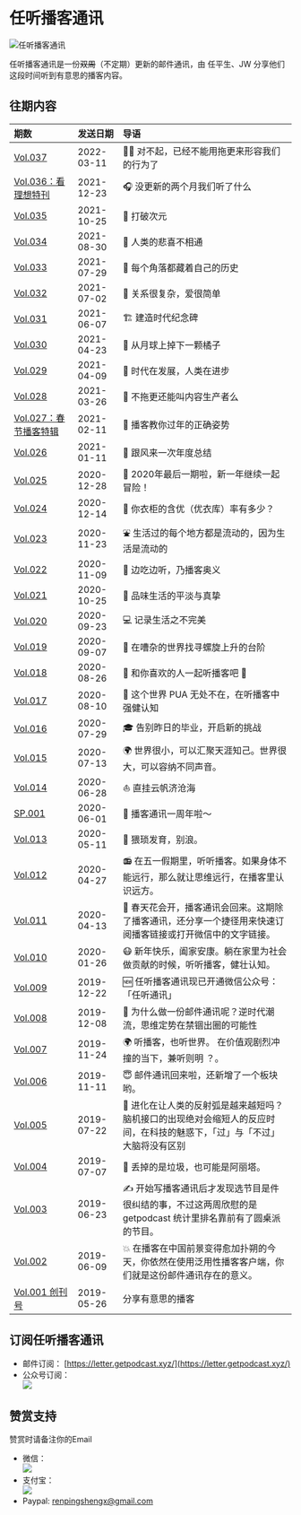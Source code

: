 # 任听播客通讯
![任听播客通讯](https://i.loli.net/2019/05/26/5cea3ae146d2d43108.png)

任听播客通讯是一份~~双周~~（不定期）更新的邮件通讯，由 任平生、JW 分享他们这段时间听到有意思的播客内容。


## 往期内容

| 期数            | 发送日期      | 导语             |
| :------------- | :--------- | :---------------- |
| [Vol.037](./letters/037.md) | 2022-03-11 | 🧎‍♂️ 对不起，已经不能用拖更来形容我们的行为了 |
| [Vol.036：看理想特刊](./letters/036.md) | 2021-12-23 | 🎧 没更新的两个月我们听了什么 |
| [Vol.035](./letters/035.md) | 2021-10-25 | 🤖 打破次元 |
| [Vol.034](./letters/034.md) | 2021-08-30 | 🤡 人类的悲喜不相通 |
| [Vol.033](./letters/033.md) | 2021-07-29 | 📖 每个角落都藏着自己的历史 |
| [Vol.032](./letters/032.md) | 2021-07-02 | 🤘 关系很复杂，爱很简单 |
| [Vol.031](./letters/031.md) | 2021-06-07 | 🏗 建造时代纪念碑 |
| [Vol.030](./letters/030.md) | 2021-04-23 | 🍊 从月球上掉下一颗橘子 |
| [Vol.029](./letters/029.md) | 2021-04-09 | 💾 时代在发展，人类在进步 |
| [Vol.028](./letters/028.md) | 2021-03-26 | 🚃 不拖更还能叫内容生产者么 |
| [Vol.027：春节播客特辑](./letters/027.md) | 2021-02-11 | 🧨 播客教你过年的正确姿势 |
| [Vol.026](./letters/026.md) | 2021-01-11 | 🎇 跟风来一次年度总结 |
| [Vol.025](./letters/025.md) | 2020-12-28 | 🎉 2020年最后一期啦，新一年继续一起冒险！ |
| [Vol.024](./letters/024.md) | 2020-12-14 | 👕 你衣柜的含优（优衣库）率有多少？ |
| [Vol.023](./letters/023.md) | 2020-11-23 | ⛲️ 生活过的每个地方都是流动的，因为生活是流动的 |
| [Vol.022](./letters/022.md) | 2020-11-09 | 🍜 边吃边听，乃播客奥义 |
| [Vol.021](./letters/021.md) | 2020-10-25 | 🧶 品味生活的平淡与真挚 |
| [Vol.020](./letters/020.md) | 2020-09-23 | 💻 记录生活之不完美 |
| [Vol.019](./letters/019.md) | 2020-09-07 | 🐚 在嘈杂的世界找寻螺旋上升的台阶 |
| [Vol.018](./letters/018.md) | 2020-08-26 | 💓 和你喜欢的人一起听播客吧 💓 |
| [Vol.017](./letters/017.md) | 2020-08-10 | 🦊 这个世界 PUA 无处不在，在听播客中强健认知 |
| [Vol.016](./letters/016.md) | 2020-07-29 | 🎓 告别昨日的毕业，开启新的挑战 |
| [Vol.015](./letters/015.md) | 2020-07-13 | 🌍 世界很小，可以汇聚天涯知己。世界很大，可以容纳不同声音。 |
| [Vol.014](./letters/014.md) | 2020-06-28 | ⛵️ 直挂云帆济沧海 |
| [SP.001](./letters/SP.001.md) | 2020-06-01 | 🎂 播客通讯一周年啦～ |
| [Vol.013](./letters/013.md) | 2020-05-11 | 🌊 猥琐发育，别浪。 |
| [Vol.012](./letters/012.md) | 2020-04-27 | 📻 在五一假期里，听听播客。如果身体不能远行，那么就让思维远行，在播客里认识远方。 |
| [Vol.011](./letters/011.md) | 2020-04-13 | 🌻 春天花会开，播客通讯会回来。这期除了播客通讯，还分享一个捷径用来快速订阅播客链接或打开微信中的文字链接。 |
| [Vol.010](./letters/010.md) | 2020-01-26 | 😷 新年快乐，阖家安康。躺在家里为社会做贡献的时候，听听播客，健壮认知。 |
| [Vol.009](./letters/009.md) | 2019-12-22 | 🆕 任听播客通讯现已开通微信公众号：「任听通讯」 |
| [Vol.008](./letters/008.md) | 2019-12-08 | 🤔 为什么做一份邮件通讯呢？逆时代潮流，思维定势在禁锢出圈的可能性 |
| [Vol.007](./letters/007.md) | 2019-11-24 | 🌍 听播客，也听世界。 在价值观剧烈冲撞的当下，兼听则明 ？。 |
| [Vol.006](./letters/006.md) | 2019-11-11 | 😇 邮件通讯回来啦，还新增了一个板块哟。 |
| [Vol.005](./letters/005.md) | 2019-07-22 | 🧠 进化在让人类的反射弧是越来越短吗？ 脑机接口的出现绝对会缩短人的反应时间，在科技的魅惑下，「过」与「不过」大脑将没有区别 |
| [Vol.004](./letters/004.md) | 2019-07-07 | 🚮 丢掉的是垃圾，也可能是阿丽塔。 |
| [Vol.003](./letters/003.md) | 2019-06-23 | ✍️ 开始写播客通讯后才发现选节目是件很纠结的事，不过这两周欣慰的是 getpodcast 统计里排名靠前有了圆桌派的节目。 |
| [Vol.002](./letters/002.md) | 2019-06-09 | 💥 在播客在中国前景变得愈加扑朔的今天，你依然在使用泛用性播客客户端，你们就是这份邮件通讯存在的意义。 |
| [Vol.001 创刊号](./letters/001.md) | 2019-05-26 | 分享有意思的播客 |


## 订阅任听播客通讯

- 邮件订阅： [https://letter.getpodcast.xyz/](https://letter.getpodcast.xyz/)
- 公众号订阅：  
  ![](https://i.loli.net/2019/12/13/4SU2y7NWEgv5lwJ.jpg)


## 赞赏支持
赞赏时请备注你的Email

- 微信：  
  ![](https://getpodcast.xyz/src/img/wx-zs.png)
- 支付宝：  
  ![](https://getpodcast.xyz/src/img/zfb-zs.png)
- Paypal: renpingshengx@gmail.com
